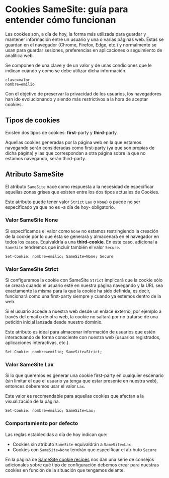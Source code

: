 


# Cookies SameSite: guía para entender cómo funcionan

Las cookies son, a día de hoy, la forma más utilizada para guardar y mantener información entre un usuario y una o varias páginas web. Éstas se guardan en el navegador (Chrome, Firefox, Edge, etc.) y normalmente se usan para guardar sesiones, preferencias en aplicaciones o seguimiento de analítica web.

Se componen de una clave y de un valor y de unas condiciones que le indican cuándo y cómo se debe utilizar dicha información.

    clave=valor
    nombre=emilio

Con el objetivo de preservar la privacidad de los usuarios, los navegadores han ido evolucionando y siendo más restrictivos a la hora de aceptar cookies.

## Tipos de cookies

Existen dos tipos de cookies: **first**-party y **third**-party.

Aquellas cookies generadas por la página web en la que estamos navegando serán consideradas como first-party (ya que son propias de dicha página) y las que correspondan a otra página sobre la que no estamos navegando, serán third-party.

## Atributo SameSite

El atributo `SameSite` nace como respuesta a la necesidad de especificar aquellas zonas grises que existen entre los dos tipos actuales de Cookies.

Este atributo puede tener valor `Strict` `Lax` o `None`) o puede no ser especificado ya que no es -a día de hoy- obligatorio.

### Valor SameSite None

Si especificamos el valor como `None` no estamos restringiendo la creación de la cookie  por lo que ésta se generará y almacenará en el navegador en todos los casos. Equivaldría a una **third-cookie**.
En este caso, adicional a `SameSite` tendremos que incluir también el valor `Secure`.

```text
Set-Cookie: nombre=emilio; SameSite=None; Secure
```

### Valor SameSite Strict

Si configuramos la cookie con SameSite `Strict` implicará que la cookie sólo se creará cuando el usuario esté en nuestra página navegando y la URL sea exactamente la misma para la que la cookie ha sido definida, es decir, funcionará como una first-party siempre y cuando ya estemos dentro de la web.

Si el usuario accede a nuestra web desde un enlace externo, por ejemplo a través del email o de otra web, la cookie no saltará por no tratarse de una petición inicial lanzada desde nuestro dominio.

Este atributo es ideal para almacenar información de usuarios que estén interactuando de forma consciente con nuestra web (usuarios registrados, aplicaciones interactivas, etc.).

```text
Set-Cookie: nombre=emilio; SameSite=Strict;
```

### Valor SameSite Lax

Si lo que queremos es generar una cookie first-party en cualquier escenario (sin limitar el que el usuario ya tenga que estar presente en nuestra web), entonces deberemos usar el valor `Lax`.

Este valor es recomendable para aquellas cookies que afectan a la visualización de la página.

```text
Set-Cookie: nombre=emilio; SameSite=Lax;
```

### Comportamiento por defecto

Las reglas establecidas a día de hoy indican que:

 - Cookies sin atributo `SameSite` equivaldrán a `SameSite=Lax`
 - Cookies con `SameSite=None` tendrán que especificar el atributo `Secure` 

En la página de [SameSite cookie recipes](https://web.dev/samesite-cookie-recipes/) nos dan una serie de consejos adicionales sobre qué tipo de configuración debemos crear para nuestras cookies en función de la situación que tengamos delante.
<!--stackedit_data:
eyJoaXN0b3J5IjpbMTE1MjMyNzg0MCw2MTgwOTQ0MywyMDAyNj
c2NDQ4LDY4Nzg0MjYsLTE1ODE4MjA5NTEsNzMwOTk4MTE2XX0=

-->